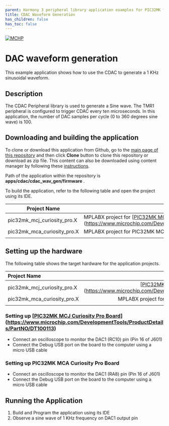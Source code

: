 ```yaml
---
parent: Harmony 3 peripheral library application examples for PIC32MK family
title: CDAC Waveform Generation
has_children: false
has_toc: false
---
```


[![MCHP](https://www.microchip.com/ResourcePackages/Microchip/assets/dist/images/logo.png)](https://www.microchip.com)

# DAC waveform generation

This example application shows how to use the CDAC to generate a 1 KHz sinusoidal waveform.

## Description

The CDAC Peripheral library is used to generate a Sine wave. The TMR1 peripheral is configured to trigger CDAC every ten microseconds. In this application, the number of DAC samples per cycle (0 to 360 degrees sine wave) is 100.

## Downloading and building the application

To clone or download this application from Github, go to the [main page of this repository](https://github.com/Microchip-MPLAB-Harmony/csp_apps_pic32mk) and then click **Clone** button to clone this repository or download as zip file.
This content can also be downloaded using content manager by following these [instructions](https://github.com/Microchip-MPLAB-Harmony/contentmanager/wiki).

Path of the application within the repository is **apps/cdac/cdac_wav_gen/firmware** .

To build the application, refer to the following table and open the project using its IDE.

| Project Name      | Description                                    |
| ----------------- | ---------------------------------------------- |
| pic32mk_mcj_curiosity_pro.X | MPLABX project for [[PIC32MK MCJ Curiosity Pro Board](https://www.microchip.com/en-us/development-tool/DT100113)](https://www.microchip.com/DevelopmentTools/ProductDetails/PartNO/DT100113) |
| pic32mk_mca_curiosity_pro.X | MPLABX project for PIC32MK MCA Curiosity Pro Board |
|||

## Setting up the hardware

The following table shows the target hardware for the application projects.

| Project Name| Board|
|:---------|:---------:|
| pic32mk_mcj_curiosity_pro.X | [[PIC32MK MCJ Curiosity Pro Board](https://www.microchip.com/en-us/development-tool/DT100113)](https://www.microchip.com/DevelopmentTools/ProductDetails/PartNO/DT100113) |
| pic32mk_mca_curiosity_pro.X | MPLABX project for PIC32MK MCA Curiosity Pro Board |
|||

### Setting up [[PIC32MK MCJ Curiosity Pro Board](https://www.microchip.com/en-us/development-tool/DT100113)](https://www.microchip.com/DevelopmentTools/ProductDetails/PartNO/DT100113)

- Connect an oscilloscope to monitor the DAC1 (RC10) pin (Pin 16 of J601)
- Connect the Debug USB port on the board to the computer using a micro USB cable

### Setting up PIC32MK MCA Curiosity Pro Board

- Connect an oscilloscope to monitor the DAC1 (RA8) pin (Pin 16 of J601)
- Connect the Debug USB port on the board to the computer using a micro USB cable

## Running the Application

1. Build and Program the application using its IDE
2. Observe a sine wave of 1 KHz frequency on DAC1 output pin